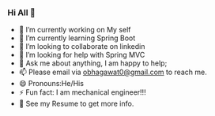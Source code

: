 ### Hi All 👋


- 🔭 I’m currently working on My self
- 🌱 I’m currently learning Spring Boot
- 👯 I’m looking to collaborate on linkedin
- 🤔 I’m looking for help with Spring MVC
- 💬 Ask me about anything, I am happy to help;
- 📫  Please email via obhagawat0@gmail.com to reach me.
- 😄 Pronouns:He/His
- ⚡ Fun fact: I am mechanical engineer!!!
- 📝 See my Resume to get more info.

